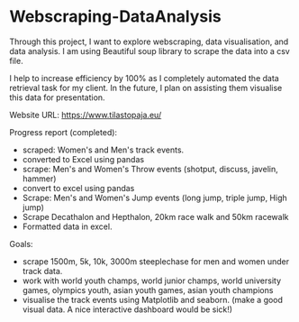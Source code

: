 # Webscraping-DataAnalysis
Through this project, I want to explore webscraping, data visualisation, and data analysis. I am using Beautiful soup library to scrape the data  into a csv file.

I help to increase efficiency by 100% as I completely automated the data retrieval task for my client. In the future, I plan on assisting them visualise this data for presentation. 

Website URL:  https://www.tilastopaja.eu/

Progress report (completed):
- scraped: Women's and Men's track events.
- converted to Excel using pandas
- scrape: Men's and Women's Throw events (shotput, discuss, javelin, hammer)
- convert to excel using pandas
- Scrape: Men's and Women's Jump events (long jump, triple jump, High jump)
- Scrape Decathalon and Hepthalon, 20km race walk and 50km racewalk
- Formatted data in excel.

Goals:
- scrape 1500m, 5k, 10k, 3000m steeplechase for men and women under track data.
- work with world youth champs, world junior champs, world university games, olympics youth, asian youth games, asian youth champions
- visualise the track events using Matplotlib and seaborn. (make a good visual data. A nice interactive dashboard would be sick!)



